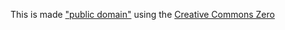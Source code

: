 This is made ["public domain"](http://en.wikipedia.org/wiki/Public_domain) using the [Creative Commons Zero](http://creativecommons.org/publicdomain/zero/1.0/)
